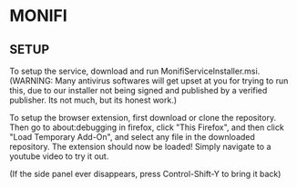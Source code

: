 # MONIFI

## SETUP
To setup the service, download and run MonifiServiceInstaller.msi. (WARNING: Many antivirus softwares will get upset at you for trying to run this, due to our installer not being signed and published by a verified publisher. Its not much, but its honest work.)

To setup the browser extension, first download or clone the repository. Then go to about:debugging in firefox, click "This Firefox", and then click "Load Temporary Add-On", and select any file in the downloaded repository. The extension should now be loaded! Simply navigate to a youtube video to try it out.

(If the side panel ever disappears, press Control-Shift-Y to bring it back)
